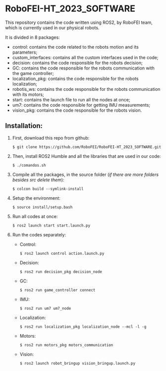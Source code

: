 # RoboFEI-HT_2023_SOFTWARE

This repository contains the code written using ROS2, by RoboFEI team, which is currently used in our physical robots. 

It is divided in 8 packages: 

* control: contains the code related to the robots motion and its parameters;
* custom_interfaces: contains all the custom interfaces used in the code;
* decision: contains the code responsible for the robots decision;
* GC: contains the code responsible for the robots communication with the game controller;
* localization_pkg: contains the code responsible for the robots localization;
* robotis_ws: contains the code responsible for the robots communication with its motors;
* start: contains the launch file to run all the nodes at once;
* um7: contains the code responsible for getting IMU measurements;
* vision_pkg: contains the code responsible for the robots vision.

## Installation:
1. First, download this repo from github:

    ```$ git clone https://github.com/RoboFEI/RoboFEI-HT_2023_SOFTWARE.git```

2. Then, install ROS2 Humble and all the libraries that are used in our code:

    ```$ ./comandos.sh```

3. Compile all the packages, in the source folder (*if there are more folders besides src delete them*):

    ```$ colcon build --symlink-install```

4. Setup the environment:

    ```$ source install/setup.bash```

5. Run all codes at once:

    ```$ ros2 launch start start.launch.py```

6. Run the codes separately:

    - Control: 
    
        ```$ ros2 launch control action.launch.py```

    - Decision: 
    
        ```$ ros2 run decision_pkg decision_node```

    - GC: 
    
        ```$ ros2 run game_controller connect```

    - IMU: 
    
        ```$ ros2 run um7 um7_node```

    - Localization: 
    
        ```$ ros2 run localization_pkg localization_node --mcl -l -g```

    - Motors: 
    
        ```$ ros2 run motors_pkg motors_communication```
    
    - Vision: 
    
        ```$ ros2 launch robot_bringup vision_bringup.launch.py```
